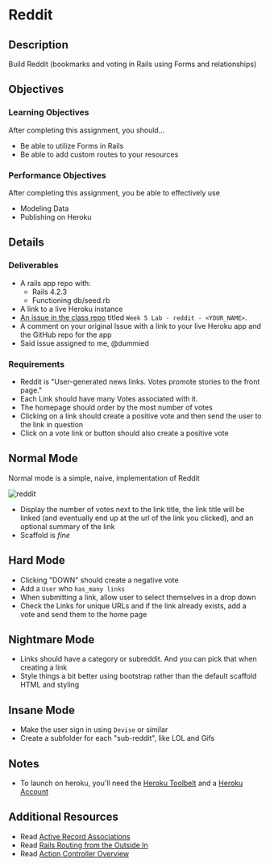 # Reddit

## Description
Build Reddit (bookmarks and voting in Rails using Forms and relationships)


## Objectives

### Learning Objectives

After completing this assignment, you should…

* Be able to utilize Forms in Rails
* Be able to add custom routes to your resources

### Performance Objectives

After completing this assignment, you be able to effectively use

* Modeling Data
* Publishing on Heroku

## Details

### Deliverables

* A rails app repo with:
  * Rails 4.2.3
  * Functioning db/seed.rb
* A link to a live Heroku instance
* [An issue in the class repo](https://github.com/tiy-indianapolis-ror-june2015/assignments/issues) titled `Week 5 Lab - reddit - <YOUR_NAME>`.
* A comment on your original Issue with a link to your live Heroku app and the GitHub repo for the app
* Said issue assigned to me, @dummied

### Requirements

* Reddit is "User-generated news links. Votes promote stories to the front
  page."
* Each Link should have many Votes associated with it.
* The homepage should order by the most number of votes
* Clicking on a link should create a positive vote and then send the user to the link in question
* Click on a vote link or button should also create a positive vote


## Normal Mode
Normal mode is a simple, naive, implementation of Reddit

![reddit](https://raw.githubusercontent.com/theironyard/rb-assignments/master/projects/reddit/assets/reddit.png)

* Display the number of votes next to the link title, the link title will be linked (and eventually end up at the url of the link you clicked), and an optional summary of the link
* Scaffold is _fine_

## Hard Mode

* Clicking "DOWN" should create a negative vote
* Add a `User` who `has_many links`
* When submitting a link, allow user to select themselves in a drop down
* Check the Links for unique URLs and if the link already exists, add a vote and send them to the home page

## Nightmare Mode

* Links should have a category or subreddit. And you can pick that when creating a link
* Style things a bit better using bootstrap rather than the default scaffold HTML and styling


## Insane Mode

* Make the user sign in using `Devise` or similar
* Create a subfolder for each "sub-reddit", like LOL and Gifs

## Notes

* To launch on heroku, you'll need the [Heroku Toolbelt](https://toolbelt.heroku.com/)
  and a [Heroku Account](https://signup.heroku.com/login)


## Additional Resources

* Read [Active Record Associations](http://guides.rubyonrails.org/association_basics.html)
* Read [Rails Routing from the Outside In](http://guides.rubyonrails.org/routing.html)
* Read [Action Controller Overview](http://guides.rubyonrails.org/action_controller_overview.html)
